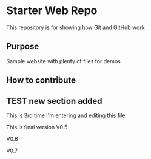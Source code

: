# Starter Web Repo

This repository is for showing how Git and GitHub work


## Purpose

Sample website with plenty of files for demos


## How to contribute

## TEST new section added 
This is 3rd time I'm entering and editing this file

This is final version V0.5

V0.6

V0.7